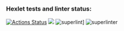 ### Hexlet tests and linter status:
[![Actions Status](https://github.com/SivolonskySergey/frontend-project-lvl1/workflows/hexlet-check/badge.svg)](https://github.com/SivolonskySergey/frontend-project-lvl1/actions)
<a href="https://codeclimate.com/github/codeclimate/codeclimate/maintainability"><img src="https://api.codeclimate.com/v1/badges/a99a88d28ad37a79dbf6/maintainability" /></a>
![superlint](https://docs.github.com/assets/images/help/repository/actions-workflow-status-badge.png)]
![superlinter](https://github.com/actions/hello-world/workflows/Greet%20Everyone/badge.svg)